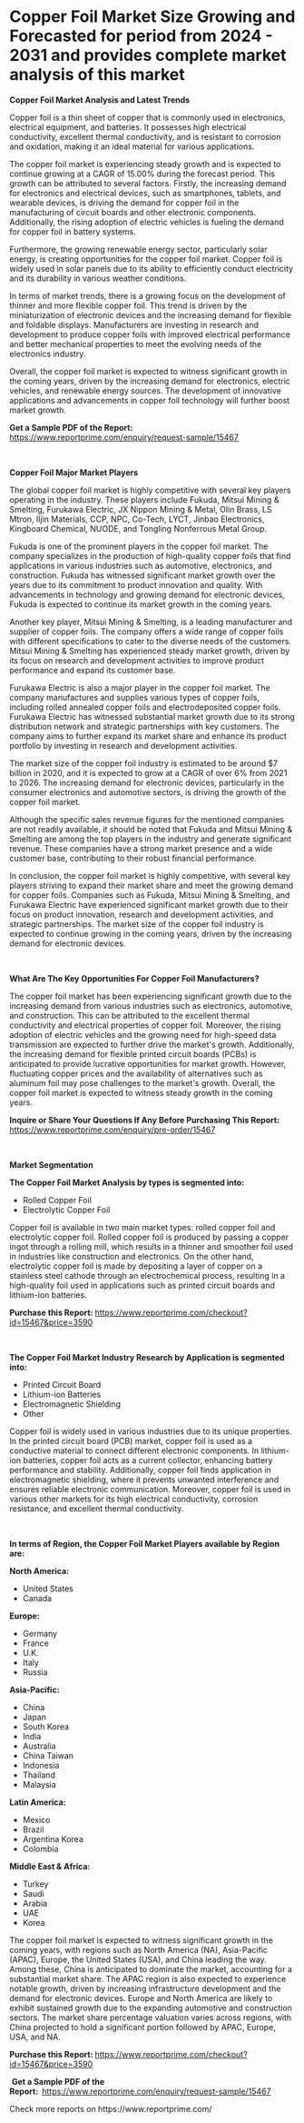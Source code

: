 <p><h1>Copper Foil Market Size Growing and Forecasted for period from 2024 - 2031 and provides complete market analysis of this market</h1></p><p><strong>Copper Foil Market Analysis and Latest Trends</strong></p>
<p><p>Copper foil is a thin sheet of copper that is commonly used in electronics, electrical equipment, and batteries. It possesses high electrical conductivity, excellent thermal conductivity, and is resistant to corrosion and oxidation, making it an ideal material for various applications.</p><p>The copper foil market is experiencing steady growth and is expected to continue growing at a CAGR of 15.00% during the forecast period. This growth can be attributed to several factors. Firstly, the increasing demand for electronics and electrical devices, such as smartphones, tablets, and wearable devices, is driving the demand for copper foil in the manufacturing of circuit boards and other electronic components. Additionally, the rising adoption of electric vehicles is fueling the demand for copper foil in battery systems.</p><p>Furthermore, the growing renewable energy sector, particularly solar energy, is creating opportunities for the copper foil market. Copper foil is widely used in solar panels due to its ability to efficiently conduct electricity and its durability in various weather conditions.</p><p>In terms of market trends, there is a growing focus on the development of thinner and more flexible copper foil. This trend is driven by the miniaturization of electronic devices and the increasing demand for flexible and foldable displays. Manufacturers are investing in research and development to produce copper foils with improved electrical performance and better mechanical properties to meet the evolving needs of the electronics industry.</p><p>Overall, the copper foil market is expected to witness significant growth in the coming years, driven by the increasing demand for electronics, electric vehicles, and renewable energy sources. The development of innovative applications and advancements in copper foil technology will further boost market growth.</p></p>
<p><strong>Get a Sample PDF of the Report:&nbsp;</strong> <a href="https://www.reportprime.com/enquiry/request-sample/15467">https://www.reportprime.com/enquiry/request-sample/15467</a></p>
<p>&nbsp;</p>
<p><strong>Copper Foil Major Market Players</strong></p>
<p><p>The global copper foil market is highly competitive with several key players operating in the industry. These players include Fukuda, Mitsui Mining & Smelting, Furukawa Electric, JX Nippon Mining & Metal, Olin Brass, LS Mtron, Iljin Materials, CCP, NPC, Co-Tech, LYCT, Jinbao Electronics, Kingboard Chemical, NUODE, and Tongling Nonferrous Metal Group.</p><p>Fukuda is one of the prominent players in the copper foil market. The company specializes in the production of high-quality copper foils that find applications in various industries such as automotive, electronics, and construction. Fukuda has witnessed significant market growth over the years due to its commitment to product innovation and quality. With advancements in technology and growing demand for electronic devices, Fukuda is expected to continue its market growth in the coming years.</p><p>Another key player, Mitsui Mining & Smelting, is a leading manufacturer and supplier of copper foils. The company offers a wide range of copper foils with different specifications to cater to the diverse needs of the customers. Mitsui Mining & Smelting has experienced steady market growth, driven by its focus on research and development activities to improve product performance and expand its customer base.</p><p>Furukawa Electric is also a major player in the copper foil market. The company manufactures and supplies various types of copper foils, including rolled annealed copper foils and electrodeposited copper foils. Furukawa Electric has witnessed substantial market growth due to its strong distribution network and strategic partnerships with key customers. The company aims to further expand its market share and enhance its product portfolio by investing in research and development activities.</p><p>The market size of the copper foil industry is estimated to be around $7 billion in 2020, and it is expected to grow at a CAGR of over 6% from 2021 to 2026. The increasing demand for electronic devices, particularly in the consumer electronics and automotive sectors, is driving the growth of the copper foil market.</p><p>Although the specific sales revenue figures for the mentioned companies are not readily available, it should be noted that Fukuda and Mitsui Mining & Smelting are among the top players in the industry and generate significant revenue. These companies have a strong market presence and a wide customer base, contributing to their robust financial performance.</p><p>In conclusion, the copper foil market is highly competitive, with several key players striving to expand their market share and meet the growing demand for copper foils. Companies such as Fukuda, Mitsui Mining & Smelting, and Furukawa Electric have experienced significant market growth due to their focus on product innovation, research and development activities, and strategic partnerships. The market size of the copper foil industry is expected to continue growing in the coming years, driven by the increasing demand for electronic devices.</p></p>
<p>&nbsp;</p>
<p><strong>What Are The Key Opportunities For Copper Foil Manufacturers?</strong></p>
<p><p>The copper foil market has been experiencing significant growth due to the increasing demand from various industries such as electronics, automotive, and construction. This can be attributed to the excellent thermal conductivity and electrical properties of copper foil. Moreover, the rising adoption of electric vehicles and the growing need for high-speed data transmission are expected to further drive the market's growth. Additionally, the increasing demand for flexible printed circuit boards (PCBs) is anticipated to provide lucrative opportunities for market growth. However, fluctuating copper prices and the availability of alternatives such as aluminum foil may pose challenges to the market's growth. Overall, the copper foil market is expected to witness steady growth in the coming years.</p></p>
<p><strong>Inquire or Share Your Questions If Any Before Purchasing This Report:</strong> <a href="https://www.reportprime.com/enquiry/pre-order/15467">https://www.reportprime.com/enquiry/pre-order/15467</a></p>
<p>&nbsp;</p>
<p><strong>Market Segmentation</strong></p>
<p><strong>The Copper Foil Market Analysis by types is segmented into:</strong></p>
<p><ul><li>Rolled Copper Foil</li><li>Electrolytic Copper Foil</li></ul></p>
<p><p>Copper foil is available in two main market types: rolled copper foil and electrolytic copper foil. Rolled copper foil is produced by passing a copper ingot through a rolling mill, which results in a thinner and smoother foil used in industries like construction and electronics. On the other hand, electrolytic copper foil is made by depositing a layer of copper on a stainless steel cathode through an electrochemical process, resulting in a high-quality foil used in applications such as printed circuit boards and lithium-ion batteries.</p></p>
<p><strong>Purchase this Report:&nbsp;</strong><a href="https://www.reportprime.com/checkout?id=15467&price=3590">https://www.reportprime.com/checkout?id=15467&price=3590</a></p>
<p>&nbsp;</p>
<p><strong>The Copper Foil Market Industry Research by Application is segmented into:</strong></p>
<p><ul><li>Printed Circuit Board</li><li>Lithium-ion Batteries</li><li>Electromagnetic Shielding</li><li>Other</li></ul></p>
<p><p>Copper foil is widely used in various industries due to its unique properties. In the printed circuit board (PCB) market, copper foil is used as a conductive material to connect different electronic components. In lithium-ion batteries, copper foil acts as a current collector, enhancing battery performance and stability. Additionally, copper foil finds application in electromagnetic shielding, where it prevents unwanted interference and ensures reliable electronic communication. Moreover, copper foil is used in various other markets for its high electrical conductivity, corrosion resistance, and excellent thermal conductivity.</p></p>
<p>&nbsp;</p>
<p><strong>In terms of Region, the Copper Foil Market Players available by Region are:</strong></p>
<p>
    <p> <strong> North America: </strong>
        <ul>
            <li>United States</li>
            <li>Canada</li>
        </ul>
        </p> 
    <p> <strong> Europe: </strong>
        <ul>
            <li>Germany</li>
            <li>France</li>
            <li>U.K.</li>
            <li>Italy</li>
            <li>Russia</li>
        </ul>
        </p> 
    <p> <strong> Asia-Pacific: </strong>
        <ul>
            <li>China</li>
            <li>Japan</li>
            <li>South Korea</li>
            <li>India</li>
            <li>Australia</li>
            <li>China Taiwan</li>
            <li>Indonesia</li>
            <li>Thailand</li>
            <li>Malaysia</li>
        </ul>
        </p> 
    <p> <strong> Latin America: </strong>
        <ul>
            <li>Mexico</li>
            <li>Brazil</li>
            <li>Argentina Korea</li>
            <li>Colombia</li>
        </ul>
        </p> 
    <p> <strong> Middle East & Africa: </strong>
        <ul>
            <li>Turkey</li>
            <li>Saudi</li>
            <li>Arabia</li>
            <li>UAE</li>
            <li>Korea</li>
        </ul>
    </p>
    </p>
<p><p>The copper foil market is expected to witness significant growth in the coming years, with regions such as North America (NA), Asia-Pacific (APAC), Europe, the United States (USA), and China leading the way. Among these, China is anticipated to dominate the market, accounting for a substantial market share. The APAC region is also expected to experience notable growth, driven by increasing infrastructure development and the demand for electronic devices. Europe and North America are likely to exhibit sustained growth due to the expanding automotive and construction sectors. The market share percentage valuation varies across regions, with China projected to hold a significant portion followed by APAC, Europe, USA, and NA.</p></p>
<p><strong>Purchase this Report: </strong><a href="https://www.reportprime.com/checkout?id=15467&price=3590">https://www.reportprime.com/checkout?id=15467&price=3590</a></p>
<p>&nbsp;<strong>Get a Sample PDF of the Report:&nbsp;&nbsp;</strong><a href="https://www.reportprime.com/enquiry/request-sample/15467">https://www.reportprime.com/enquiry/request-sample/15467</a></p>
<p><strong></strong></p>
<p>Check more reports on https://www.reportprime.com/</p>